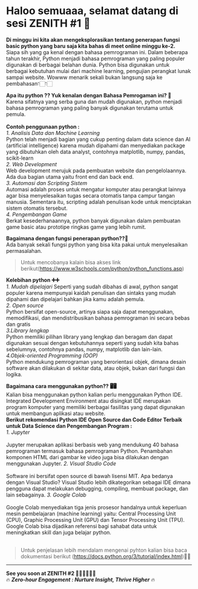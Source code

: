 # Haloo semuaaa, selamat datang di sesi ZENITH #1 🤩 <br>

**Di minggu ini kita akan mengeksplorasikan tentang penerapan fungsi basic python yang baru saja kita bahas di meet online minggu ke-2.** <br> Siapa sih yang ga kenal dengan bahasa pemrograman ini. Dalam beberapa tahun terakhir, Python menjadi bahasa pemrograman yang paling populer digunakan di berbagai belahan dunia. Python bisa digunakan untuk berbagai kebutuhan mulai dari machine learning, pengujian perangkat lunak sampai website. Wowww menarik sekali bukan langsung saja ke pembahasan👇🏻👇🏻 <br>

**Apa itu python ?? Yuk kenalan dengan Bahasa Pemrogaman ini? 🥰** <br>
Karena sifatnya yang serba guna dan mudah digunakan, python menjadi bahasa pemrograman yang paling banyak digunakan terutama untuk pemula.<br><br>
**Contoh penggunaan python :**<br>
*1. Analisis Data dan Machine Learning* <br>
Python telah menjadi bagian yang cukup penting dalam data science dan AI (artificial intelligence) karena mudah dipahami dan menyediakan package yang dibutuhkan oleh data analyst, contohnya matplotlib, numpy, pandas, scikit-learn<br>
*2. Web Development*<br>
Web development merujuk pada pembuatan website dan pengelolaannya. Ada dua bagian utama yaitu front end  dan back end.<br>
*3. Automasi dan Scripting Sistem*<br>
Automasi adalah proses untuk mengatur komputer atau perangkat lainnya agar bisa menyelesaikan tugas secara otomatis tanpa campur tangan manusia. Sementara itu, scripting adalah penulisan kode untuk menciptakan sistem otomatis tersebut.<br>
*4. Pengembangan Game*<br>
Berkat kesederhanaannya, python banyak digunakan dalam pembuatan game basic atau prototipe ringkas game yang lebih rumit. <br>

**Bagaimana dengan fungsi penerapan python??🤔**<br>
Ada banyak sekali fungsi python yang bisa kita pakai untuk menyelesaikan permasalahan. <br>
>Untuk mencobanya kalain bisa akses link berikut(https://www.w3schools.com/python/python_functions.asp)

**Kelebihan python ➕➕**<br>
*1. Mudah dipelajari*
Seperti yang sudah dibahas di awal, python sangat populer karena mempunyai kaidah penulisan dan sintaks yang mudah dipahami dan dipelajari bahkan jika kamu adalah pemula. <br>
*2. Open source*<br>
Python bersifat open-source, artinya siapa saja dapat menggunakan, memodifikasi, dan mendistribusikan bahasa pemrograman ini secara bebas dan gratis<br>
*3.Library lengkap*<br>
Python memiliki pilihan library yang lengkap dan beragam dan dapat digunakan sesuai dengan kebutuhannya seperti yang sudah kita bahas sebelumnya,  contohnya pandas, numpy, matplotlib dan lain-lain.<br>
*4.Objek-oriented Programming (OOP)*<br>
Python mendukung pemrograman yang berorientasi objek, dimana desain software akan dilakukan di sekitar data, atau objek, bukan dari fungsi dan logika.<br>

**Bagaimana cara menggunakan python?? 🖥🖥**<br>
Kalian bisa menggunakan python kalian perlu menggunakan Python IDE. Integrated Development Environment atau disingkat IDE merupakan program komputer yang memiliki berbagai fasilitas yang dapat digunakan untuk membangun aplikasi atau website. <br>
**Berikut rekomendasi Python IDE Open Source dan Code Editor Terbaik untuk Data Science dan Pengembangan Program :**<br>
*1. Jupyter*<br><br>
Jupyter merupakan aplikasi  berbasis web yang mendukung 40 bahasa pemrograman termasuk bahasa pemrograman Python. Penambahan komponen HTML dari gambar ke video juga bisa dilakukan dengan menggunakan Jupyter. 
*2. Visual Studio Code*<br><br>
Software ini bersifat open source di bawah lisensi MIT. Apa bedanya dengan Visual Studio? Visual Studio lebih dikategorikan sebagai IDE dimana pengguna dapat melakukan debugging, compiling, membuat package, dan lain sebagainya. 
*3. Google Colab*<br><br>
Google Colab  menyediakan tiga jenis prosesor handalnya untuk keperluan mesin pembelajaran (machine learning) yaitu: Central Processing Unit (CPU), Graphic Processing Unit (GPU) dan Tensor Processing Unit (TPU). Google Colab bisa dijadikan referensi bagi sahabat data untuk meningkatkan skill dan juga belajar python.<br><br>

>Untuk penjelasan lebih mendalam mengenai pyhton kalian bisa baca dokumentasi berikut (https://docs.python.org/3/tutorial/index.html)🤗🤗<br>
---

**See you soon at ZENITH #2  👋🏻👋🏻👋🏻**<br>
🔥 ***Zero-hour Engagement : Nurture Insight, Thrive Higher*** 🔥